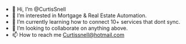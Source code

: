 - 👋 Hi, I’m @CurtisSnell
- 👀 I’m interested in Mortgage & Real Estate Automation.
- 🌱 I’m currently learning how to connect 10+ services that dont sync.
- 💞️ I’m looking to collaborate on anything above.
- 📫 How to reach me Curtissnell@hotmail.com

<!---
CurtisSnell/CurtisSnell is a ✨ special ✨ repository because its `README.md` (this file) appears on your GitHub profile.
You can click the Preview link to take a look at your changes.
--->
